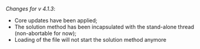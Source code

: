_Changes for v 4.1.3_:
- Core updates have been applied;
- The solution method has been incapsulated with the stand-alone thread (non-abortable for now);
- Loading of the file will not start the solution method anymore
